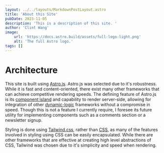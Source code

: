 ```yaml
---
layout: ../../layouts/MarkdownPostLayout.astro
title: 'About this Site'
pubDate: 2023-11-05
description: 'This is a description of this site. '
author: 'Clint Wang'
image:
    url: 'https://docs.astro.build/assets/full-logo-light.png'
    alt: 'The full Astro logo.'
tags: []
---
```

# Architecture
This site is built using [Astro.js](https://astro.build). Astro.js was selected due to it's robustness. While it is fast and content-oriented, there exist many other frameworks that can achieve competitive rendering speeds. The defining feature of Astro.js is its [component island](https://docs.astro.build/en/concepts/islands/) and capability to render server-side, allowing for integration of other [dynamic-logic](https://en.wikipedia.org/wiki/Dynamic_web_page) frameworks without a compromise in speed. Though this is not a feature I currently require, I foresee its future utility for implementing components such as a comments section or a newsletter signup. 

Styling is done using [Tailwind.css](https://tailwindcss.com/), rather than [CSS](https://en.wikipedia.org/wiki/CSS), as many of the features involved in styling using CSS can be easily encapsulated. While there are other frameworks that are effective at creating high level abstractions of CSS, Tailwind was chosen due to it's simplicity and speed when rendering. 